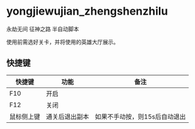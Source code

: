 # yongjiewujian_zhengshenzhilu

永劫无间 征神之路 半自动脚本

使用前需选好关卡，并将使用的英雄大厅展示。

## 快捷键

|快捷键|功能|备注|
|-|-|-|
|F10|开启||
|F12|关闭||
|鼠标侧上键|通关后退出副本|如果不手动按，则15s后自动退出|

